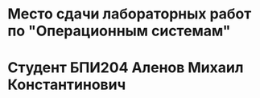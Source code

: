 # Место сдачи лабораторных работ по "Операционным системам"
# Студент БПИ204 Аленов Михаил Константинович
